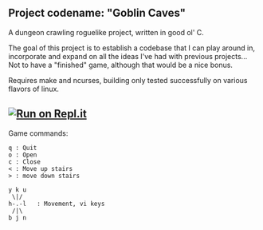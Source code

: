 ## Project codename: "Goblin Caves"

A dungeon crawling roguelike project, written in good ol' C. 

The goal of this project is to establish a codebase that I can play around in,
incorporate and expand on all the ideas I've had with previous projects... Not
to have a "finished" game, although that would be a nice bonus. 

Requires make and ncurses, building only tested successfully on various flavors
of linux.

[![Run on Repl.it](https://repl.it/badge/github/zwilder/goblincaves)](https://replit.com/@zwilder/goblincaves)
---

Game commands:
```
q : Quit
o : Open
c : Close
< : Move up stairs
> : move down stairs

y k u
 \|/
h-.-l   : Movement, vi keys
 /|\
b j n
```
